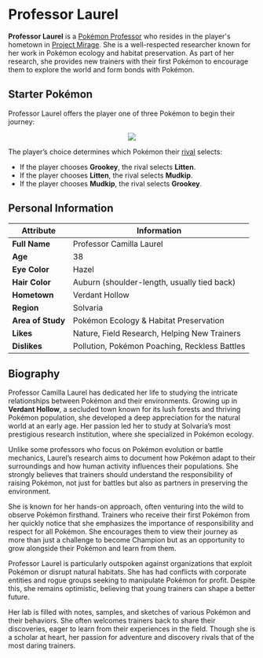 # Professor Laurel

**Professor Laurel** is a [Pokémon Professor](https://bulbapedia.bulbagarden.net/wiki/Pok%C3%A9mon_Professor) who resides in the player's hometown in [Project Mirage](https://emeraldvoid.github.io/pokemon-scrapyard/Project%20Mirage). She is a well-respected researcher known for her work in Pokémon ecology and habitat preservation. As part of her research, she provides new trainers with their first Pokémon to encourage them to explore the world and form bonds with Pokémon.

## Starter Pokémon  
Professor Laurel offers the player one of three Pokémon to begin their journey:

<p align="center"><img src="https://i.imgur.com/rBSaUXA.png"></p>

The player’s choice determines which Pokémon their [rival](https://emeraldvoid.github.io/pokemon-scrapyard/Darius) selects:
- If the player chooses **Grookey**, the rival selects **Litten**.
- If the player chooses **Litten**, the rival selects **Mudkip**.
- If the player chooses **Mudkip**, the rival selects **Grookey**.

## Personal Information  
| Attribute       | Information |
|----------------|------------|
| **Full Name**  | Professor Camilla Laurel |
| **Age**        | 38 |
| **Eye Color**  | Hazel |
| **Hair Color** | Auburn (shoulder-length, usually tied back) |
| **Hometown**   | Verdant Hollow |
| **Region**     | Solvaria |
| **Area of Study** | Pokémon Ecology & Habitat Preservation |
| **Likes**      | Nature, Field Research, Helping New Trainers |
| **Dislikes**   | Pollution, Pokémon Poaching, Reckless Battles |

## Biography  
Professor Camilla Laurel has dedicated her life to studying the intricate relationships between Pokémon and their environments. Growing up in **Verdant Hollow**, a secluded town known for its lush forests and thriving Pokémon population, she developed a deep appreciation for the natural world at an early age. Her passion led her to study at Solvaria’s most prestigious research institution, where she specialized in Pokémon ecology.

Unlike some professors who focus on Pokémon evolution or battle mechanics, Laurel’s research aims to document how Pokémon adapt to their surroundings and how human activity influences their populations. She strongly believes that trainers should understand the responsibility of raising Pokémon, not just for battles but also as partners in preserving the environment.

She is known for her hands-on approach, often venturing into the wild to observe Pokémon firsthand. Trainers who receive their first Pokémon from her quickly notice that she emphasizes the importance of responsibility and respect for all Pokémon. She encourages them to view their journey as more than just a challenge to become Champion but as an opportunity to grow alongside their Pokémon and learn from them.

Professor Laurel is particularly outspoken against organizations that exploit Pokémon or disrupt natural habitats. She has had conflicts with corporate entities and rogue groups seeking to manipulate Pokémon for profit. Despite this, she remains optimistic, believing that young trainers can shape a better future.  

Her lab is filled with notes, samples, and sketches of various Pokémon and their behaviors. She often welcomes trainers back to share their discoveries, eager to learn from their experiences in the field. Though she is a scholar at heart, her passion for adventure and discovery rivals that of the most daring trainers.
